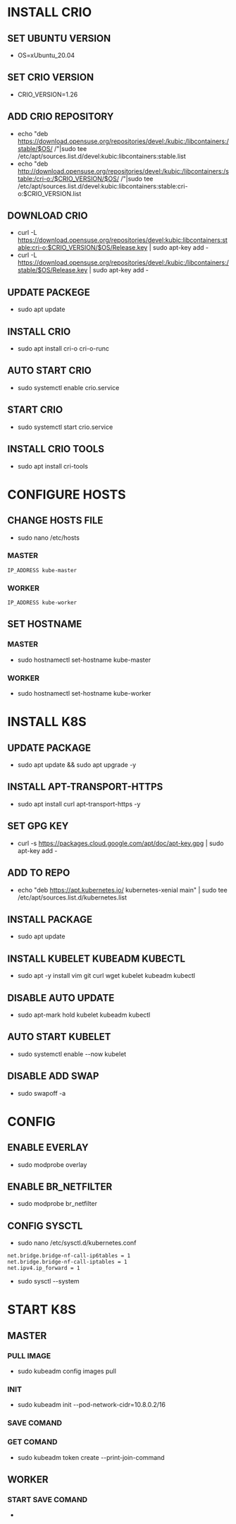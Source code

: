 # INSTALL CRIO
## SET UBUNTU VERSION
- OS=xUbuntu_20.04
## SET CRIO VERSION
- CRIO_VERSION=1.26
## ADD CRIO REPOSITORY 
- echo "deb https://download.opensuse.org/repositories/devel:/kubic:/libcontainers:/stable/$OS/ /"|sudo tee /etc/apt/sources.list.d/devel:kubic:libcontainers:stable.list
- echo "deb http://download.opensuse.org/repositories/devel:/kubic:/libcontainers:/stable:/cri-o:/$CRIO_VERSION/$OS/ /"|sudo tee /etc/apt/sources.list.d/devel:kubic:libcontainers:stable:cri-o:$CRIO_VERSION.list
## DOWNLOAD CRIO 
- curl -L https://download.opensuse.org/repositories/devel:kubic:libcontainers:stable:cri-o:$CRIO_VERSION/$OS/Release.key | sudo apt-key add -
- curl -L https://download.opensuse.org/repositories/devel:/kubic:/libcontainers:/stable/$OS/Release.key | sudo apt-key add -
## UPDATE PACKEGE 
- sudo apt update
## INSTALL CRIO
- sudo apt install cri-o cri-o-runc
## AUTO START CRIO
- sudo systemctl enable crio.service
## START CRIO
- sudo systemctl start crio.service
## INSTALL CRIO TOOLS
- sudo apt install cri-tools

# CONFIGURE HOSTS
## CHANGE HOSTS  FILE
- sudo nano /etc/hosts
### MASTER
```
IP_ADDRESS kube-master 
```
### WORKER
```
IP_ADDRESS kube-worker
```
## SET HOSTNAME
### MASTER
- sudo hostnamectl set-hostname kube-master
### WORKER
- sudo hostnamectl set-hostname kube-worker

# INSTALL K8S
## UPDATE PACKAGE
- sudo apt update && sudo apt upgrade -y
## INSTALL APT-TRANSPORT-HTTPS
- sudo apt install curl apt-transport-https -y
## SET GPG KEY 
- curl -s https://packages.cloud.google.com/apt/doc/apt-key.gpg | sudo apt-key add -
## ADD  TO  REPO
- echo "deb https://apt.kubernetes.io/ kubernetes-xenial main" | sudo tee /etc/apt/sources.list.d/kubernetes.list
## INSTALL PACKAGE
- sudo apt update
## INSTALL KUBELET KUBEADM KUBECTL
- sudo apt -y install vim git curl wget kubelet kubeadm kubectl
## DISABLE AUTO UPDATE 
- sudo apt-mark hold kubelet kubeadm kubectl
## AUTO START KUBELET 
- sudo systemctl enable --now kubelet
## DISABLE ADD SWAP 
- sudo swapoff -a
# CONFIG 
## ENABLE EVERLAY
- sudo modprobe overlay
## ENABLE BR_NETFILTER
- sudo modprobe br_netfilter
## CONFIG SYSCTL
- sudo nano /etc/sysctl.d/kubernetes.conf
```
net.bridge.bridge-nf-call-ip6tables = 1
net.bridge.bridge-nf-call-iptables = 1
net.ipv4.ip_forward = 1
```
 - sudo sysctl --system
 # START K8S
 ## MASTER
 ### PULL IMAGE 
 - sudo kubeadm config images pull
 ### INIT
 - sudo kubeadm init --pod-network-cidr=10.8.0.2/16
 ### SAVE COMAND
 ### GET COMAND 
 - sudo kubeadm token create --print-join-command
## WORKER
### START SAVE COMAND
- 